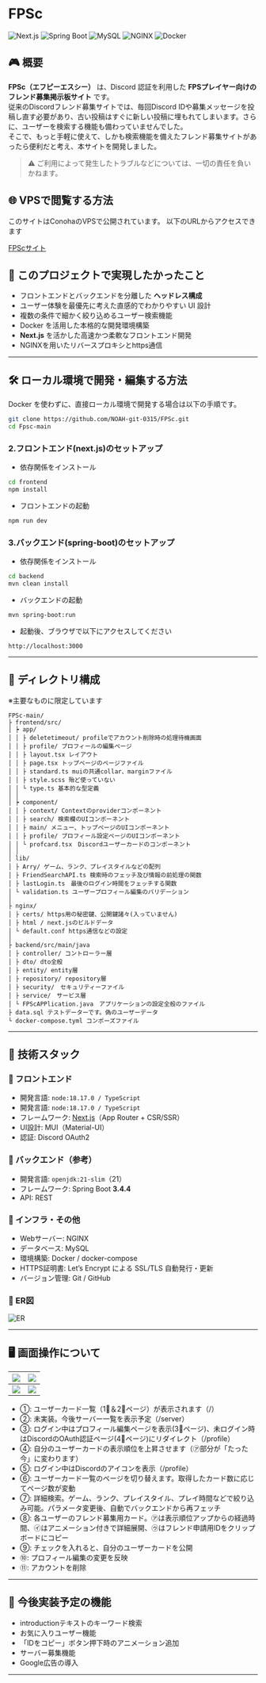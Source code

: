 # FPSc

![Next.js](https://img.shields.io/badge/Framework-Next.js-000?logo=nextdotjs)
![Spring Boot](https://img.shields.io/badge/Backend-SpringBoot-6DB33F?logo=springboot)
![MySQL](https://img.shields.io/badge/Database-MySQL-blue?logo=mysql)
![NGINX](https://img.shields.io/badge/Server-NGINX-009639?logo=nginx)
![Docker](https://img.shields.io/badge/DevEnv-Docker-2496ED?logo=docker)

## 🎮 概要

**FPSc（エフピーエスシー）** は、Discord 認証を利用した **FPSプレイヤー向けのフレンド募集掲示板サイト** です。  
従来のDiscordフレンド募集サイトでは、毎回Discord IDや募集メッセージを投稿し直す必要があり、古い投稿はすぐに新しい投稿に埋もれてしまいます。さらに、ユーザーを検索する機能も備わっていませんでした。  
そこで、もっと手軽に使えて、しかも検索機能を備えたフレンド募集サイトがあったら便利だと考え、本サイトを開発しました。

> ⚠️ ご利用によって発生したトラブルなどについては、一切の責任を負いかねます。

## 🌐 VPSで閲覧する方法

このサイトはConohaのVPSで公開されています。
以下のURLからアクセスできます

[FPScサイト](https://fpsc.work/)

## 🌟 このプロジェクトで実現したかったこと

- フロントエンドとバックエンドを分離した **ヘッドレス構成**
- ユーザー体験を最優先に考えた直感的でわかりやすい UI 設計
- 複数の条件で細かく絞り込めるユーザー検索機能
- Docker を活用した本格的な開発環境構築
- **Next.js** を活かした高速かつ柔軟なフロントエンド開発
- NGINXを用いたリバースプロキシとhttps通信

---

## 🛠 ローカル環境で開発・編集する方法

Docker を使わずに、直接ローカル環境で開発する場合は以下の手順です。

```bash
git clone https://github.com/NOAH-git-0315/FPSc.git
cd Fpsc-main
```

### 2.フロントエンド(next.js)のセットアップ

- 依存関係をインストール

```bash
cd frontend
npm install
```

- フロントエンドの起動

```bash
npm run dev
```

### 3.バックエンド(spring-boot)のセットアップ

- 依存関係をインストール

```bash
cd backend
mvn clean install
```

- バックエンドの起動

```bash
mvn spring-boot:run
```

- 起動後、ブラウザで以下にアクセスしてください

```
http://localhost:3000
```

---

## 📁 ディレクトリ構成

※主要なものに限定しています

```
FPSc-main/
├ frontend/src/
│ ┝ app/
│ │ ├ deletetimeout/ profileでアカウント削除時の処理待機画面
│ │ ├ profile/ プロフィールの編集ページ
│ │ ├ layout.tsx レイアウト
│ │ ├ page.tsx トップページのページファイル
│ │ ├ standard.ts muiの共通collar、marginファイル
│ │ ├ style.scss 殆ど使っていない
│ │ └ type.ts 基本的な型定義
│ │
│ ┝ component/
│ │ ├ context/ Contextのproviderコンポーネント
│ │ ├ search/ 検索欄のUIコンポーネント
│ │ ├ main/ メニュー、トップページのUIコンポーネント
│ │ ├ profile/ プロフィール設定ページのUIコンポーネント
│ │ └ profcard.tsx　Discordユーザーカードのコンポーネント
│ │
│ lib/
│ ├ Arry/ ゲーム、ランク、プレイスタイルなどの配列
│ ├ FriendSearchAPI.ts 検索時のフェッチ及び情報の前処理の関数
│ ├ lastLogin.ts　最後のログイン時間をフェッチする関数
│ └ validation.ts ユーザープロフィール編集のバリデーション
│
├ nginx/
│ ├ certs/ https用の秘密鍵、公開鍵諸々(入っていません)
│ ├ html / next.jsのビルドデータ
│ └ default.conf https通信などの設定
│
├ backend/src/main/java
│ ├ controller/ コントローラー層
│ ├ dto/ dto全般
│ ├ entity/ entity層
│ ├ repository/ repository層
│ ├ security/　セキュリティーファイル
│ ├ service/　サービス層
│ └ FPScAPPlication.java　アプリケーションの設定全般のファイル
├ data.sql テストデーターです。偽のユーザーデータ
└ docker-compose.tyml コンポーズファイル
```

---

## 🚀 技術スタック

### 🔹 フロントエンド

- 開発言語: `node:18.17.0 / TypeScript`
- 開発言語: `node:18.17.0 / TypeScript`
- フレームワーク: [Next.js](https://nextjs.org/)（App Router + CSR/SSR）
- UI設計: MUI（Material-UI）
- 認証: Discord OAuth2

### 🔸 バックエンド（参考）

- 開発言語: `openjdk:21-slim`（21）
- フレームワーク: Spring Boot **3.4.4**
- API: REST

### 🧱 インフラ・その他

- Webサーバー: NGINX
- データベース: MySQL
- 環境構築: Docker / docker-compose
- HTTPS証明書: Let’s Encrypt による SSL/TLS 自動発行・更新
- バージョン管理: Git / GitHub

### 🛄 ER図

![ER](./md/ER.png)

---

## 🖥️ 画面操作について

| ![](./md/md1.png) | ![](./md/md2.png) |
| ----------------- | ----------------- |
| ![](./md/md3.png) | ![](./md/md4.png) |

- ①: ユーザーカード一覧（1⃣＆2⃣ページ）が表示されます（/）
- ②: 未実装。今後サーバー一覧を表示予定（/server）
- ③: ログイン中はプロフィール編集ページを表示(3⃣ページ)、未ログイン時はDiscordのOAuth認証ページ(4⃣ページ)にリダイレクト（/profile）
- ④: 自分のユーザーカードの表示順位を上昇させます（㋐部分が「たった今」に変わります）
- ⑤: ログイン中はDiscordのアイコンを表示（/profile）
- ⑥: ユーザーカード一覧のページを切り替えます。取得したカード数に応じてページ数が変動
- ⑦: 詳細検索。ゲーム、ランク、プレイスタイル、プレイ時間などで絞り込み可能。パラメータ変更後、自動でバックエンドから再フェッチ
- ⑧: 各ユーザーのフレンド募集用カード。㋐は表示順位アップからの経過時間、㋑はアニメーション付きで詳細展開、㋒はフレンド申請用IDをクリップボードにコピー
- ⑨: チェックを入れると、自分のユーザーカードを公開
- ⑩: プロフィール編集の変更を反映
- ⑪: アカウントを削除

---

## 🔆 今後実装予定の機能

- introductionテキストのキーワード検索
- お気に入りユーザー機能
- 「IDをコピー」ボタン押下時のアニメーション追加
- サーバー募集機能
- Google広告の導入

---
